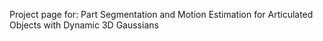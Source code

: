 Project page for: Part Segmentation and Motion Estimation for Articulated Objects with Dynamic 3D Gaussians
